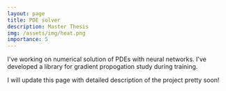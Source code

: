 ```yaml
---
layout: page
title: PDE solver
description: Master Thesis
img: /assets/img/heat.png
importance: 5
---
```



I've working on numerical solution of PDEs with neural networks. I've developed a library for gradient propogation study during training.

I will update this page with detailed description of the project pretty soon!
